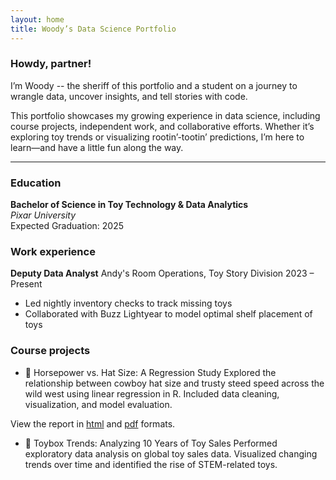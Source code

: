 ```yaml
---
layout: home
title: Woody’s Data Science Portfolio
---
```


### Howdy, partner!

I’m Woody -- the sheriff of this portfolio and a student on a journey to wrangle data, uncover insights, and tell stories with code.

This portfolio showcases my growing experience in data science, including course projects, independent work, and collaborative efforts. Whether it’s exploring toy trends or visualizing rootin’-tootin’ predictions, I’m here to learn—and have a little fun along the way.

---

### Education

**Bachelor of Science in Toy Technology & Data Analytics**  
*Pixar University*  
Expected Graduation: 2025

### Work experience
**Deputy Data Analyst**
Andy's Room Operations, Toy Story Division
2023 – Present

- Led nightly inventory checks to track missing toys
- Collaborated with Buzz Lightyear to model optimal shelf placement of toys

### Course projects

- 🐎 Horsepower vs. Hat Size: A Regression Study
Explored the relationship between cowboy hat size and trusty steed speed across the wild west using linear regression in R. Included data cleaning, visualization, and model evaluation.

View the report in [html](https://stat228.github.io/test_mini_project2/test_notebook.html) and [pdf](https://stat228.github.io/test_mini_project2/test_notebook.pdf) formats.

- 🧸 Toybox Trends: Analyzing 10 Years of Toy Sales
Performed exploratory data analysis on global toy sales data. Visualized changing trends over time and identified the rise of STEM-related toys.
